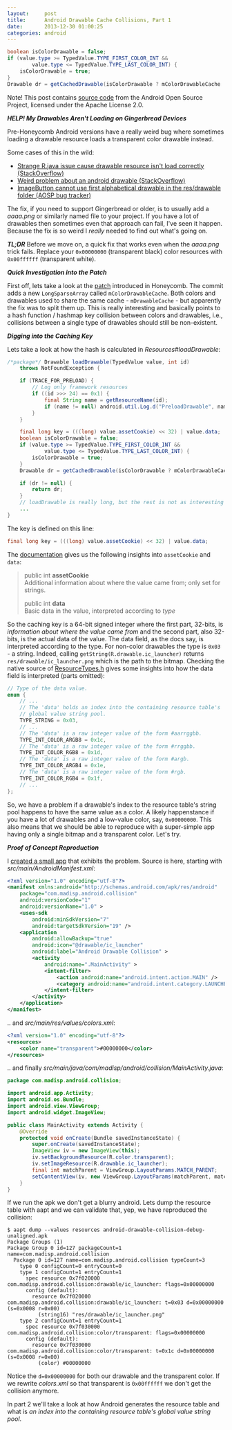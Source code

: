 ```yaml
---
layout:     post
title:      Android Drawable Cache Collisions, Part 1
date:       2013-12-30 01:00:25
categories: android
---
```


```java
boolean isColorDrawable = false;
if (value.type >= TypedValue.TYPE_FIRST_COLOR_INT &&
		value.type <= TypedValue.TYPE_LAST_COLOR_INT) {
	isColorDrawable = true;
}
Drawable dr = getCachedDrawable(isColorDrawable ? mColorDrawableCache : mDrawableCache, key);
```

Note! This post contains [source code](http://androidxref.com/4.0.3_r1/xref/frameworks/base/core/java/android/content/res/Resources.java) from the Android Open Source Project, licensed under the Apache License 2.0.

***HELP! My Drawables Aren't Loading on Gingerbread Devices***

Pre-Honeycomb Android versions have a really weird bug where sometimes loading a drawable resource loads a transparent color drawable instead.

Some cases of this in the wild:

* [Strange R.java issue cause drawable resource isn't load correctly (StackOverflow)](http://stackoverflow.com/questions/12677889/strange-r-java-issue-cause-drawable-resource-isnt-load-correctly)
* [Weird problem about an android drawable (StackOverflow)](http://stackoverflow.com/questions/4435099/weird-problem-about-an-android-drawable)
* [ImageButton cannot use first alphabetical drawable in the res/drawable folder (AOSP bug tracker)](https://code.google.com/p/android/issues/detail?id=20283)

The fix, if you need to support Gingerbread or older, is to usually add a *aaaa.png* or similarly named file to your project. If you have a lot of drawables then sometimes even that approach can fail, I've seen it happen. Because the fix is so weird I *really* needed to find out what's going on.

***TL;DR*** Before we move on, a quick fix that works even when the *aaaa.png* trick fails. Replace your `0x00000000` (transparent black) color resources with `0x00ffffff` (transparent white).

***Quick Investigation into the Patch***

First off, lets take a look at the [patch](https://android-review.googlesource.com/#/c/15815/4/core/java/android/content/res/Resources.java) introduced in Honeycomb. The commit adds a new `LongSparseArray` called `mColorDrawableCache`. Both colors and drawables used to share the same cache - `mDrawableCache` - but apparently the fix was to split them up. This is really interesting and basically points to a hash function / hashmap key collision between colors and drawables, i.e., collisions between a single type of drawables should still be non-existent.

***Digging into the Caching Key***

Lets take a look at how the hash is calculated in *Resources#loadDrawable*:

```java
/*package*/ Drawable loadDrawable(TypedValue value, int id)
	throws NotFoundException {

	if (TRACE_FOR_PRELOAD) {
		// Log only framework resources
		if ((id >>> 24) == 0x1) {
			final String name = getResourceName(id);
			if (name != null) android.util.Log.d("PreloadDrawable", name);
		}
	}

	final long key = (((long) value.assetCookie) << 32) | value.data;
	boolean isColorDrawable = false;
	if (value.type >= TypedValue.TYPE_FIRST_COLOR_INT &&
			value.type <= TypedValue.TYPE_LAST_COLOR_INT) {
		isColorDrawable = true;
	}
	Drawable dr = getCachedDrawable(isColorDrawable ? mColorDrawableCache : mDrawableCache, key);

	if (dr != null) {
		return dr;
	}
	// loadDrawable is really long, but the rest is not as interesting -madis
	...
}
```

The key is defined on this line:

```java
final long key = (((long) value.assetCookie) << 32) | value.data;
```

The [documentation](https://developer.android.com/reference/android/util/TypedValue.html#assetCookie) gives us the following insights into `assetCookie` and `data`:

> public int **assetCookie**<br />
> Additional information about where the value came from; only set for strings.
>
> public int **data**<br />
> Basic data in the value, interpreted according to *type*

So the caching key is a 64-bit signed integer where the first part, 32-bits, is *information about where the value came from* and the second part, also 32-bits, is the actual data of the value. The data field, as the docs say, is interpreted according to the type. For non-color drawables the type is `0x03` - a string.
Indeed, calling `getString(R.drawable.ic_launcher)` returns `res/drawable/ic_launcher.png` which is the path to the bitmap. Checking the native source of [ResourceTypes.h](http://androidxref.com/4.0.3_r1/xref/frameworks/base/include/utils/ResourceTypes.h#232) gives some insights into how the data field is interpreted (parts omitted):

```cpp
// Type of the data value.
enum {
	// ...
	// The 'data' holds an index into the containing resource table's
	// global value string pool.
	TYPE_STRING = 0x03,
	// ...
	// The 'data' is a raw integer value of the form #aarrggbb.
	TYPE_INT_COLOR_ARGB8 = 0x1c,
	// The 'data' is a raw integer value of the form #rrggbb.
	TYPE_INT_COLOR_RGB8 = 0x1d,
	// The 'data' is a raw integer value of the form #argb.
	TYPE_INT_COLOR_ARGB4 = 0x1e,
	// The 'data' is a raw integer value of the form #rgb.
	TYPE_INT_COLOR_RGB4 = 0x1f,
	// ...
};
```

So, we have a problem if a drawable's index to the resource table's string pool happens to have the same value as a color. A likely happenstance if you have a lot of drawables and a low-value color, say, `0x00000000`. This also means that we should be able to reproduce with a super-simple app having only a single bitmap and a transparent color. Let's try.

***Proof of Concept Reproduction***

I [created a small app](https://github.com/madisp/android-drawable-collision) that exhibits the problem. Source is here, starting with *src/main/AndroidManifest.xml*:

```xml
<?xml version="1.0" encoding="utf-8"?>
<manifest xmlns:android="http://schemas.android.com/apk/res/android"
    package="com.madisp.android.collision"
    android:versionCode="1"
    android:versionName="1.0" >
    <uses-sdk
        android:minSdkVersion="7"
        android:targetSdkVersion="19" />
    <application
        android:allowBackup="true"
        android:icon="@drawable/ic_launcher"
        android:label="Android Drawable Collision" >
        <activity
            android:name=".MainActivity" >
            <intent-filter>
                <action android:name="android.intent.action.MAIN" />
                <category android:name="android.intent.category.LAUNCHER" />
            </intent-filter>
        </activity>
    </application>
</manifest>
```

.. and *src/main/res/values/colors.xml*:


```xml
<?xml version="1.0" encoding="utf-8"?>
<resources>
    <color name="transparent">#00000000</color>
</resources>
```

.. and finally *src/main/java/com/madisp/android/collision/MainActivity.java*:

```java
package com.madisp.android.collision;

import android.app.Activity;
import android.os.Bundle;
import android.view.ViewGroup;
import android.widget.ImageView;

public class MainActivity extends Activity {
	@Override
	protected void onCreate(Bundle savedInstanceState) {
		super.onCreate(savedInstanceState);
		ImageView iv = new ImageView(this);
		iv.setBackgroundResource(R.color.transparent);
		iv.setImageResource(R.drawable.ic_launcher);
		final int matchParent = ViewGroup.LayoutParams.MATCH_PARENT;
		setContentView(iv, new ViewGroup.LayoutParams(matchParent, matchParent));
	}
}
```

If we run the apk we don't get a blurry android. Lets dump the resource table with aapt and we can validate that, yep, we have reproduced the collision:

```
$ aapt dump --values resources android-drawable-collision-debug-unaligned.apk
Package Groups (1)
Package Group 0 id=127 packageCount=1 name=com.madisp.android.collision
  Package 0 id=127 name=com.madisp.android.collision typeCount=3
    type 0 configCount=0 entryCount=0
    type 1 configCount=1 entryCount=1
      spec resource 0x7f020000 com.madisp.android.collision:drawable/ic_launcher: flags=0x00000000
      config (default):
        resource 0x7f020000 com.madisp.android.collision:drawable/ic_launcher: t=0x03 d=0x00000000 (s=0x0008 r=0x00)
          (string16) "res/drawable/ic_launcher.png"
    type 2 configCount=1 entryCount=1
      spec resource 0x7f030000 com.madisp.android.collision:color/transparent: flags=0x00000000
      config (default):
        resource 0x7f030000 com.madisp.android.collision:color/transparent: t=0x1c d=0x00000000 (s=0x0008 r=0x00)
          (color) #00000000
```

Notice the `d=0x00000000` for both our drawable and the transparent color. If we rewrite *colors.xml* so that transparent is `0x00ffffff` we don't get the collision anymore.

In part 2 we'll take a look at how Android generates the resource table and what is *an index into the containing resource table's global value string pool*.